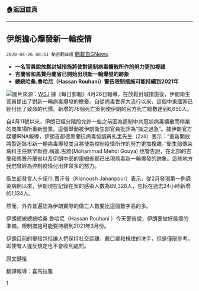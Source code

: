 ###  [:house:返回首頁](https://github.com/ourhimalayas/txt)
---

## 伊朗擔心爆發新一輪疫情
`2020-04-26 08:51 秘密翻译组` [轉載自GNews](https://gnews.org/zh-hant/185255/)

- **一名官員說放鬆封城措施將使對遏制病毒擴散所作的努力更加複雜**
- **吉蘭省和馬贊丹蘭省已開始出現新一輪爆發的跡象**
- **總統哈桑.魯哈尼（Hassan Rouhani）警告限制措施可能持續到2021年**

![](https://s3.amazonaws.com/gnews-media-offload/wp-content/uploads/2020/04/26084451/im-166653.jpeg)圖片來源：[WSJ](https://www.wsj.com)
據《每日郵報》4月26日報導，在放鬆封城措施後，伊朗衛生官員提出了對新一輪病毒爆發的擔憂。自從病毒世界大流行以來，這個中東國家已經付出了致命的代價。新增的76個死亡案例使伊朗的官方死亡總數達到6,650人。

自4月11號以來，伊朗已經分階段允許一些之前因為遏制中共冠狀病毒擴散而停業的商業場所重新營業。這個舉動被伊朗衛生部官員批評為“操之過急”。據伊朗官方媒體IRNA報導，伊朗首都德黑蘭抗病毒協調員扎里先生（Zali）表示：“重新開放將製造該市新一輪病毒爆發並且將使為控制疫情所作的努力更加複雜。”衛生部傳染病科主任默罕默德.梅迪.古雅(Mohammad Mehdi Gouya) 也警告說，在北部的吉蘭和馬贊丹蘭省以及伊朗中部的庫姆省都已出現病毒新一輪爆發的跡象。這些地方我們曾經為控制疫情付出非常多的努力。

衛生部發言人卡諾什.賈汗普（Kianoush Jahanpour）表示，從2月發現第一例感染病例以來，伊朗現在記錄在案的感染人數為89,328人，包括在過去24小時新增的1,134人。

然而，外界普遍認為伊朗實際的傷亡人數要比這個數字高的多。

伊朗總統總統哈桑.魯哈尼（Hassan Rouhani ）今天警告說，伊朗要做好最壞的準備，限制措施可能要持續到2021年3月份。

伊朗目前的舉措包括讓人們保持社交距離，戴口罩和規律的洗手，但是僅限參考，即使有人違反規定也不會收到處罰。

[原文鏈接](https://www.dailymail.co.uk/news/article-8256821/Iran-officials-warn-hasty-openings-trigger-new-wave-coronavirus.html)

翻譯報導：喜馬拉雅

1
